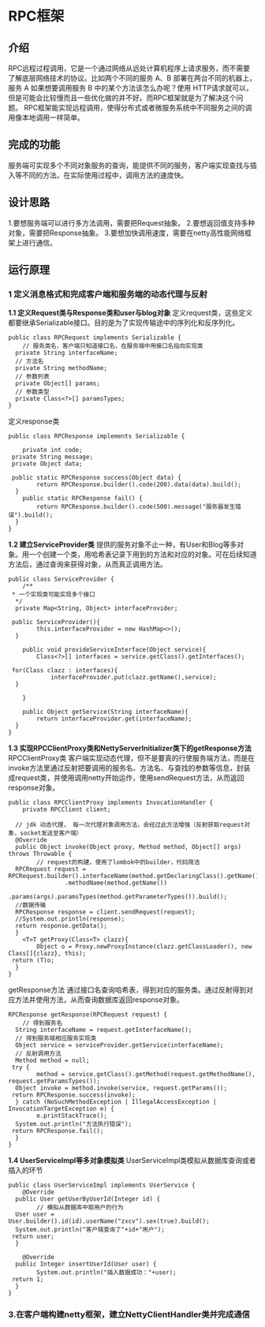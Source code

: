 # RPC框架
## 介绍
RPC远程过程调用，它是一个通过网络从远处计算机程序上请求服务，而不需要了解底层网络技术的协议。比如两个不同的服务 A、B 部署在两台不同的机器上，服务 A 如果想要调用服务 B 中的某个方法该怎么办呢？使用 HTTP请求就可以，但是可能会比较慢而且一些优化做的并不好。而RPC框架就是为了解决这个问题。
RPC框架能实现远程调用，使得分布式或者微服务系统中不同服务之间的调用像本地调用一样简单。
## 完成的功能
服务端可实现多个不同对象服务的查询，能提供不同的服务，客户端实现查找与插入等不同的方法。在实际使用过程中，调用方法的速度快。
## 设计思路
1.要想服务端可以进行多方法调用，需要把Request抽象。
2.要想返回值支持多种对象，需要把Response抽象。
3.要想加快调用速度，需要在netty高性能网络框架上进行通信。
## 运行原理
### 1 定义消息格式和完成客户端和服务端的动态代理与反射
**1.1 定义Request类与Response类和user与blog对象**
定义request类，这些定义都要继承Serializable接口。目的是为了实现传输途中的序列化和反序列化。
~~~
public class RPCRequest implements Serializable {  
    // 服务类名，客户端只知道接口名，在服务端中用接口名指向实现类  
  private String interfaceName;  
  // 方法名  
  private String methodName;  
  // 参数列表  
  private Object[] params;  
  // 参数类型  
  private Class<?>[] paramsTypes;  
}
~~~
定义response类
~~~
public class RPCResponse implements Serializable {  
      
    private int code;  
 private String message;  
 private Object data;  
  
 public static RPCResponse success(Object data) {  
        return RPCResponse.builder().code(200).data(data).build();  
  }  
    public static RPCResponse fail() {  
        return RPCResponse.builder().code(500).message("服务器发生错误").build();  
  }  
}
~~~
**1.2 建立ServiceProvider类**
提供的服务对象不止一种，有User和Blog等多对象。用一个创建一个类，用哈希表记录下用到的方法和对应的对象。可在后续知道方法后，通过查询来获得对象，从而真正调用方法。
~~~
public class ServiceProvider {  
    /**  
 * 一个实现类可能实现多个接口  
  */  
  private Map<String, Object> interfaceProvider;  
  
 public ServiceProvider(){  
        this.interfaceProvider = new HashMap<>();  
  }  
  
    public void provideServiceInterface(Object service){  
        Class<?>[] interfaces = service.getClass().getInterfaces();  
  
 for(Class clazz : interfaces){  
            interfaceProvider.put(clazz.getName(),service);  
  }  
  
    }  
  
    public Object getService(String interfaceName){  
        return interfaceProvider.get(interfaceName);  
  }  
}
~~~
**1.3 实现RPCClientProxy类和NettyServerInitializer类下的getResponse方法**
RPCClientProxy类
客户端实现动态代理，但不是要真的行使服务端方法，而是在invoke方法里通过反射把要调用的服务名、方法名、与查找的参数等信息，封装成request类，并使用调用netty开始运作，使用sendRequest方法，从而返回response对象。
~~~
public class RPCClientProxy implements InvocationHandler {  
    private RPCClient client;  
  
  // jdk 动态代理， 每一次代理对象调用方法，会经过此方法增强（反射获取request对象，socket发送至客户端）  
  @Override  
  public Object invoke(Object proxy, Method method, Object[] args) throws Throwable {  
        // request的构建，使用了lombok中的builder，代码简洁  
  RPCRequest request = RPCRequest.builder().interfaceName(method.getDeclaringClass().getName())  
                .methodName(method.getName())  
                .params(args).paramsTypes(method.getParameterTypes()).build();  
  //数据传输  
  RPCResponse response = client.sendRequest(request);  
  //System.out.println(response);  
  return response.getData();  
  }  
    <T>T getProxy(Class<T> clazz){  
        Object o = Proxy.newProxyInstance(clazz.getClassLoader(), new Class[]{clazz}, this);  
 return (T)o;  
  }  
}
~~~
getResponse方法
通过接口名查询哈希表，得到对应的服务类。通过反射得到对应方法并使用方法，从而查询数据库返回response对象。
~~~
RPCResponse getResponse(RPCRequest request) {  
    // 得到服务名  
  String interfaceName = request.getInterfaceName();  
  // 得到服务端相应服务实现类  
  Object service = serviceProvider.getService(interfaceName);  
  // 反射调用方法  
  Method method = null;  
 try {  
        method = service.getClass().getMethod(request.getMethodName(), request.getParamsTypes());  
  Object invoke = method.invoke(service, request.getParams());  
 return RPCResponse.success(invoke);  
  } catch (NoSuchMethodException | IllegalAccessException | InvocationTargetException e) {  
        e.printStackTrace();  
  System.out.println("方法执行错误");  
 return RPCResponse.fail();  
  }  
}
~~~
**1.4 UserServiceImpl等多对象模拟类**
UserServiceImpl类模拟从数据库查询或者插入的环节
~~~
public class UserServiceImpl implements UserService {  
    @Override  
  public User getUserByUserId(Integer id) {  
        // 模拟从数据库中取用户的行为  
  User user = User.builder().id(id).userName("zxcv").sex(true).build();  
  System.out.println("客户端查询了"+id+"用户");  
 return user;  
  }  
  
    @Override  
  public Integer insertUserId(User user) {  
        System.out.println("插入数据成功："+user);  
 return 1;  
  }  
}
~~~
### 3.在客户端构建netty框架，建立NettyClientHandler类并完成通信
